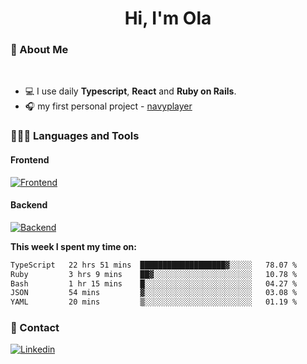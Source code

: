 <h1 align="center">Hi, I'm Ola</h1>

### 💅 About Me

<br/>

- 💻 I use daily **Typescript**, **React** and **Ruby on Rails**.
- 🎧 my first personal project - [navyplayer](https://navyplayer.netlify.app/)

### 👩🏻‍💻 Languages and Tools

#### Frontend

[![Frontend](https://skillicons.dev/icons?i=react,nextjs,ts,js,html,css,scss,tailwind)](https://skillicons.dev)

#### Backend
[![Backend](https://skillicons.dev/icons?i=nodejs,express,nestjs,rails,graphql)](https://skillicons.dev)

**This week I spent my time on:**

<!--START_SECTION:waka-->

```txt
TypeScript   22 hrs 51 mins  ███████████████████▓░░░░░   78.07 %
Ruby         3 hrs 9 mins    ██▓░░░░░░░░░░░░░░░░░░░░░░   10.78 %
Bash         1 hr 15 mins    █░░░░░░░░░░░░░░░░░░░░░░░░   04.27 %
JSON         54 mins         ▓░░░░░░░░░░░░░░░░░░░░░░░░   03.08 %
YAML         20 mins         ▒░░░░░░░░░░░░░░░░░░░░░░░░   01.19 %
```

<!--END_SECTION:waka-->

### 📨 Contact
  
[![Linkedin](https://skillicons.dev/icons?i=linkedin)](https://linkedin.com/in/aleksandra-kamińska)
